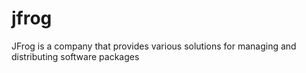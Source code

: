 # jfrog
JFrog is a company that provides various solutions for managing and distributing software packages
